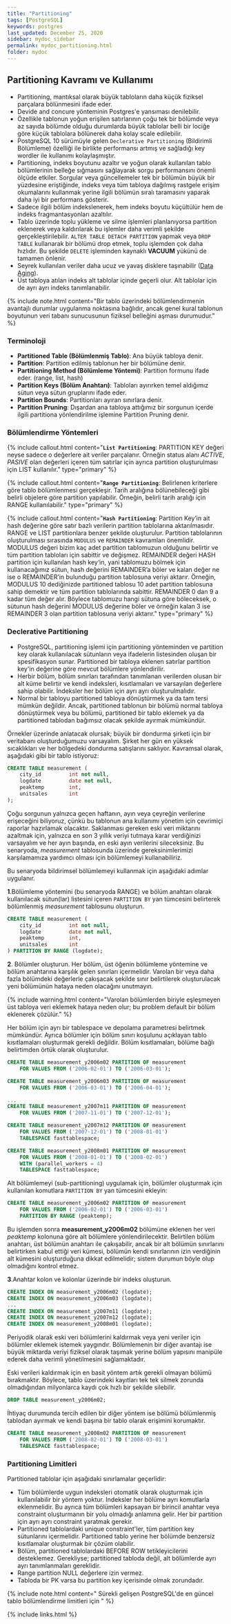 ```yaml
---
title: "Partitioning"
tags: [PostgreSQL]
keywords: postgres
last_updated: December 25, 2020
sidebar: mydoc_sidebar
permalink: mydoc_partitioning.html
folder: mydoc
---
```


## Partitioning Kavramı ve Kullanımı

- Partitioning, mantıksal olarak büyük tabloların daha küçük fiziksel parçalara bölünmesini ifade eder.
- Devide and concure yönteminin Postgres'e yansıması denilebilir.
- Özellikle tablonun yoğun erişilen satırlarının çoğu tek bir bölümde veya az sayıda bölümde olduğu durumlarda büyük tablolar belli bir lociğe göre küçük tablolara bölünerek daha kolay scale edilebilir.
- PostgreSQL 10 sürümüyle gelen `Declerative Partitioning` (Bildirimli Bölümleme) özelliği ile birlikte performansı artmış ve sağladığı key wordler ile kullanımı kolaylaşmıştır.
- Partitioning, indeks boyutunu azaltır ve yoğun olarak kullanılan tablo bölümlerinin belleğe sığmasını sağlayarak sorgu performansını önemli ölçüde etkiler. Sorgular veya güncellemeler tek bir bölümün büyük bir yüzdesine eriştiğinde, indeks veya tüm tabloya dağılmış rastgele erişim okumalarını kullanmak yerine ilgili bölümün sıralı taramasını yaparak daha iyi bir performans gösterir.
- Sadece ilgili bölüm indekslenerek, hem indeks boyutu küçültülür hem de indeks fragmantasyonları azaltılır.
- Tablo üzerinde toplu yükleme ve silme işlemleri planlanıyorsa partition eklenerek veya kaldırılarak bu işlemler daha verimli şekilde gerçekleştirilebilir. ``ALTER TABLE DETACH PARTITION`` yapmak veya ``DROP TABLE`` kullanarak bir bölümü drop etmek, toplu işlemden çok daha hızlıdır. Bu şekilde `DELETE` işleminden kaynaklı **VACUUM** yükünü de tamamen önlenir.
- Seyrek kullanılan veriler daha ucuz ve yavaş disklere taşınabilir ([Data Aging](mydoc_data_aging.html)).
- Üst tabloya atılan indeks alt tablolar içinde geçerli olur. Alt tablolar için de ayrı ayrı indeks tanımlanabilir.

{% include note.html content="Bir tablo üzerindeki bölümlendirmenin avantajlı durumlar uygulanma noktasına bağlıdır, ancak genel kural tablonun boyutunun veri tabanı sunucusunun fiziksel belleğini aşması durumudur." %}

### Terminoloji

- **Partitioned Table (Bölümlenmiş Tablo)**: Ana büyük tabloya denir.
- **Partition**: Partition edilmiş tablonun her bir bölümüne denir.
- **Partitioning Method (Bölümleme Yöntemi)**: Partition formunu ifade eder. (range, list, hash)
- **Partition Keys (Bölüm Anahtarı)**: Tabloları ayırırken temel aldığımız sütun veya sütun gruplarını ifade eder.
- **Partition Bounds**: Partitionları ayıran sınırlara denir.
- **Partition Pruning**: Dışardan ana tabloya attığımız bir sorgunun içerde ilgili partitiona yönlendirilme işlemine Partition Pruning denir.

### Bölümlendirme Yöntemleri

{% include callout.html content="**`List Partitioning`**: PARTITION KEY değeri neyse sadece o değerlere ait veriler parçalanır. Örneğin status alanı *ACTIVE*, *PASIVE* olan değerleri içeren tüm satırlar için ayrıca partition oluşturulması için LIST kullanılır." type="primary" %}

{% include callout.html content="**`Range Partitioning`**: Belirlenen kriterlere göre tablo bölümlenmesi gerçekleşir. Tarih aralığına bölünebileceği gibi belirli objelere göre partition yapılabilir. Örneğin, belirli tarih aralığı için RANGE kullanılabilir." type="primary" %}

{% include callout.html content="**`Hash Partitioning`**: Partition Key’in ait hash değerine göre satır bazlı verilerin partition tablolarına aktarılmasıdır. RANGE ve LIST partitionlara benzer şekilde oluşturulur. Partition tablolarının oluşturulması sırasında `MODULUS` ve `REMAINDER` kavramları önemlidir. MODULUS değeri bizim kaç adet partition tablomuzun olduğunu belirtir ve tüm partition tabloları için sabittir ve değişmez. REMAINDER değeri HASH partition için kullanılan hash key‘in, yani tablomuzu bölmek için kullanacağımız sütun, hash değerini REMAINDER’a böler ve kalan değer ne ise o REMAINDER’in bulunduğu partition tablosuna veriyi aktarır. Örneğin, MODULUS 10 dediğinizde partitioned tablosu 10 adet partition tablosuna sahip demektir ve tüm partition tablolarında sabittir. REMAINDER 0 dan 9 a kadar tüm değer alır. Böylece tablomuzu hangi sütuna göre böleceksek, o sütunun hash değerini MODULUS değerine böler ve örneğin kalan 3 ise REMAINDER 3 olan partition tablosuna veriyi aktarır." type="primary" %}

### Declerative Partitioning

- PostgreSQL, partitioning işlemi için partitioning yönteminden ve partition key olarak kullanılacak sütunların veya ifadelerin listesinden oluşan bir spesifikasyon sunar. Partitioned bir tabloya eklenen satırlar partition key'in değerine göre mevcut bölümlere yönlendirilir.
- Herbir bölüm, bölüm sınırları tarafından tanımlanan verilerden olusan bir alt küme belirtir ve kendi indeksleri, kısıtlamaları ve varsayılan değerlere sahip olabilir. İndeksler her bölüm için ayrı ayrı oluşturulmalıdır.
- Normal bir tabloyu partitioned tabloya dönüştürmek ya da tam tersi mümkün değildir. Ancak, partitioned tablonun bir bölümü normal tabloya dönüştürmek veya bu bölümü, partitioned bir tablo eklemek ya da partitioned tablodan bağımsız olacak şekilde ayırmak mümkündür.

Örnekler üzerinde anlatacak olursak; büyük bir dondurma şirketi için bir veritabanı oluşturduğumuzu varsayalım. Şirket her gün en yüksek sıcaklıkları ve her bölgedeki dondurma satışlarını saklıyor. Kavramsal olarak, aşağıdaki gibi bir tablo istiyoruz:

```sql
CREATE TABLE measurement (
    city_id         int not null,
    logdate         date not null,
    peaktemp        int,
    unitsales       int
);
```

Çoğu sorgunun yalnızca geçen haftanın, ayın veya çeyreğin verilerine erişeceğini biliyoruz, çünkü bu tablonun ana kullanımı yönetim için çevrimiçi raporlar hazırlamak olacaktır. Saklanması gereken eski veri miktarını azaltmak için, yalnızca en son 3 yıllık veriyi tutmaya karar verdiğinizi varsayalım ve her ayın başında, en eski ayın verilerini sileceksiniz. Bu senaryoda, *measurement* tablosunda üzerinde gereksinimlerimizi karşılamamıza yardımcı olması için bölümlemeyi kullanabiliriz.

Bu senaryoda bildirimsel bölümlemeyi kullanmak için aşağıdaki adımlar uygulanır.

**1**.Bölümleme yöntemini (bu senaryoda RANGE) ve bölüm anahtarı olarak kullanılacak sütun(lar) listesini içeren ``PARTITION BY`` yan tümcesini belirterek bölümlenmiş *measurement* tablosunu oluşturun.

```sql
CREATE TABLE measurement (
    city_id         int not null,
    logdate         date not null,
    peaktemp        int,
    unitsales       int
) PARTITION BY RANGE (logdate);
```

**2**. Bölümler oluşturun. Her bölüm, üst öğenin bölümleme yöntemine ve bölüm anahtarına karşılık gelen sınırları içermelidir. Varolan bir veya daha fazla bölümdeki değerlerle çakışacak şekilde sınır belirtilerek oluşturulacak yeni bölümünün hataya neden olacağını unutmayın.

{% include warning.html content="Varolan bölümlerden biriyle eşleşmeyen üst tabloya veri eklemek hataya neden olur; bu problem default bir bölüm eklenerek çözülür." %}

Her bölüm için ayrı bir tablespace ve depolama parametresi belirtmek mümkündür. Ayrıca bölümler için bölüm sınırı koşulunu açıklayan tablo kısıtlamaları oluşturmak gerekli değildir. Bölüm kısıtlamaları, bölüme bağlı belirtimden örtük olarak oluşturulur.

```sql
CREATE TABLE measurement_y2006m02 PARTITION OF measurement
    FOR VALUES FROM ('2006-02-01') TO ('2006-03-01');

CREATE TABLE measurement_y2006m03 PARTITION OF measurement
    FOR VALUES FROM ('2006-03-01') TO ('2006-04-01');

...
CREATE TABLE measurement_y2007m11 PARTITION OF measurement
    FOR VALUES FROM ('2007-11-01') TO ('2007-12-01');

CREATE TABLE measurement_y2007m12 PARTITION OF measurement
    FOR VALUES FROM ('2007-12-01') TO ('2008-01-01')
    TABLESPACE fasttablespace;

CREATE TABLE measurement_y2008m01 PARTITION OF measurement
    FOR VALUES FROM ('2008-01-01') TO ('2008-02-01')
    WITH (parallel_workers = 4)
    TABLESPACE fasttablespace;
```

Alt bölümlemeyi (sub-partitioning) uygulamak için, bölümler oluşturmak için kullanılan komutlara ``PARTITION BY`` yan tümcesini ekleyin:

```sql
CREATE TABLE measurement_y2006m02 PARTITION OF measurement
    FOR VALUES FROM ('2006-02-01') TO ('2006-03-01')
    PARTITION BY RANGE (peaktemp);
```

Bu işlemden sonra **measurement_y2006m02** bölümüne eklenen her veri *peaktemp* kolonuna göre alt bölümlere yönlendirilecektir. Belirtilen bölüm anahtarı, üst bölümün anahtarı ile çakışabilir, ancak bir alt bölümün sınırlarını belirtirken kabul ettiği veri kümesi, bölümün kendi sınırlarının izin verdiğinin alt kümesini oluşturduğuna dikkat edilmelidir; sistem durumun böyle olup olmadığını kontrol etmez.

**3**.Anahtar kolon ve kolonlar üzerinde bir indeks oluşturun.

```sql
CREATE INDEX ON measurement_y2006m02 (logdate);
CREATE INDEX ON measurement_y2006m03 (logdate);
...
CREATE INDEX ON measurement_y2007m11 (logdate);
CREATE INDEX ON measurement_y2007m12 (logdate);
CREATE INDEX ON measurement_y2008m01 (logdate);
```

Periyodik olarak eski veri bölümlerini kaldırmak veya yeni veriler için bölümler eklemek istemek yaygındır. Bölümlemenin bir diğer avantajı ise büyük miktarda veriyi fiziksel olarak taşımak yerine bölüm yapısını manipüle ederek daha verimli yönetilmesini sağlamaktadır.

Eski verileri kaldırmak için en basit yöntem artık gerekli olmayan bölümü bırakmaktır. Böylece, tablo üzerindeki kayıtları tek tek silmek zorunda olmadığından milyonlarca kaydı çok hızlı bir şekilde silebilir.

```sql
DROP TABLE measurement_y2006m02;
```

İhtiyaç durumunda tercih edilen bir diğer yöntem ise bölümü bölümlenmiş tablodan ayırmak ve kendi başına bir tablo olarak erişimini korumaktır.

```sql
CREATE TABLE measurement_y2008m02 PARTITION OF measurement
    FOR VALUES FROM ('2008-02-01') TO ('2008-03-01')
    TABLESPACE fasttablespace;
```

### Partitioning Limitleri

Partitioned tablolar için aşağıdaki sınırlamalar geçerlidir:

- Tüm bölümlerde uygun indeksleri otomatik olarak oluşturmak için kullanılabilir bir yöntem yoktur. Indeksler her bölüme ayrı komutlarla eklenmelidir. Bu ayrıca tüm bölümleri kapsayan bir birincil anahtar veya constraint oluşturmanın bir yolu olmadığı anlamına gelir. Her bir partition için ayrı ayrı constraint yaratmak gerekir.
- Partitioned tablolardaki unique constraint'ler, tüm partition key sütunlarını içermelidir. Partitioned tablo yerine her bölümde benzersiz kısıtlamalar oluşturmak bir çözüm olabilir.
- Bölüm, partitioned tablolardaki BEFORE ROW tetikleyicilerini desteklemez. Gerekliyse; partitioned tabloda değil, alt bölümlerde ayrı ayrı tanımlanmaları gereklidir.
- Range partition NULL değerlere izin vermez.
- Tabloda bir PK varsa bu partition key içerisinde olmak zorundadır.

{% include note.html content=" Sürekli gelişen PostgreSQL'de en güncel tablo bölümlendirme limitleri için [](https://www.postgresql.org/docs/current/ddl-partitioning.html)" %}

{% include links.html %}
